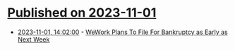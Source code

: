 # [Published on 2023-11-01](index.md)

* [2023-11-01, 14:02:00](https://tech.slashdot.org/story/23/11/01/142221/wework-plans-to-file-for-bankruptcy-as-early-as-next-week?utm_source=rss1.0mainlinkanon&utm_medium=feed) - [WeWork Plans To File For Bankruptcy as Early as Next Week](https://tech.slashdot.org/story/23/11/01/142221/wework-plans-to-file-for-bankruptcy-as-early-as-next-week?utm_source=rss1.0mainlinkanon&utm_medium=feed)
